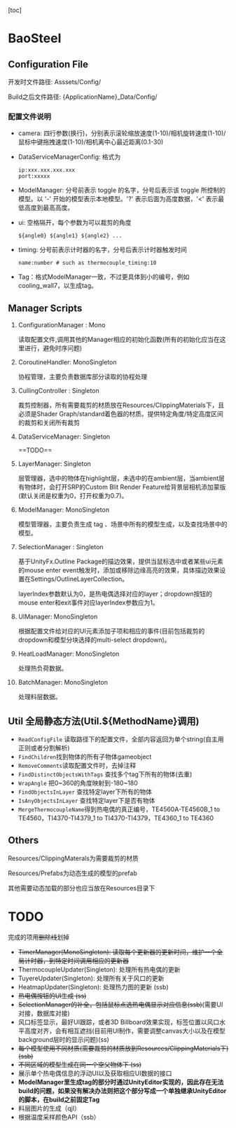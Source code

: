[toc]

# BaoSteel

## Configuration  File

开发时文件路径: Asssets/Config/

Build之后文件路径: {ApplicationName}_Data/Config/

### 配置文件说明

- camera: 四行参数(换行)，分别表示滚轮缩放速度(1-10)/相机旋转速度(1-10)/鼠标中键拖拽速度(1-10)/相机离中心最近距离(0.1-30)

- DataServiceManagerConfig: 格式为

  ```
  ip:xxx.xxx.xxx.xxx
  port:xxxxx
  ```

- ModelManager: 分号前表示 toggle 的名字，分号后表示该 toggle 所控制的模型。以 '-' 开始的模型表示本地模型。'?' 表示后面为高度数据，'<' 表示最低高度到最高高度。

- ui: 空格隔开，每个参数为可以裁剪的角度

  ```
  ${angle0} ${angle1} ${angle2} ...
  ```

- timing: 分号前表示计时器的名字，分号后表示计时器触发时间

  ```
  name:number # such as thermocouple_timing:10
  ```

- Tag：格式ModelManager一致，不过更具体到小的编号，例如cooling_wall7，以生成tag。

## Manager Scripts

1. ConfigurationManager : Mono

   读取配置文件,调用其他的Manager相应的初始化函数(所有的初始化应当在这里进行，避免时序问题)
   
2. CoroutineHandler: MonoSingleton

   协程管理，主要负责数据库部分读取的协程处理

3. CullingController : Singleton

   裁剪控制器，所有需要裁剪的材质放在Resources/ClippingMaterials下，且必须是Shader Graph/standard着色器的材质。提供特定角度/特定高度区间的裁剪和关闭所有裁剪

4. DataServiceManager: Singleton

   ==TODO==

5. LayerManager: Singleton

   层管理器，选中的物体在highlight层，未选中的在ambient层，当ambient层有物体时，会打开SRP的Custom Blit Render Feature给背景层相机添加蒙版(默认关闭是权重为0，打开权重为0.7)。

6. ModelManager: MonoSingleton

   模型管理器，主要负责生成 tag 、场景中所有的模型生成，以及查找场景中的模型。

7. SelectionManager : Singleton

   基于UnityFx.Outline Package的描边效果，提供当鼠标选中或者某些ui元素的mouse enter event触发时，添加或移除边缘高亮的效果，具体描边效果设置在Settings/OutlineLayerCollection。

   layerIndex参数默认为0，是热电偶选择对应的layer；dropdown按钮的mouse enter和exit事件对应layerIndex参数应为1。

8. UIManager: MonoSingleton

   根据配置文件给对应的UI元素添加子项和相应的事件(目前包括裁剪的dropdown和模型分块选择的multi-select dropdown)。
   
9. HeatLoadManager: MonoSingleton

   处理热负荷数据。

10. BatchManager: MonoSingleton

    处理料层数据。

## Util 全局静态方法(Util.${MethodName}调用)

- ```ReadConfigFile``` 读取路径下的配置文件，全部内容返回为单个string(自主用正则或者分割解析)
- ```FindChildren```找到物体的所有子物体gameobject
- ```RemoveComments```读取配置文件时，去掉注释
- ```FindDistinctObjectsWithTags``` 查找多个tag下所有的物体(去重)
- ```WrapAngle``` 把0\~360的角度映射到-180\~180
- ```FindObjectsInLayer``` 查找特定layer下所有的物体
- ```IsAnyObjectsInLayer``` 查找特定layer下是否有物体
- ```MergeThermocoupleName```得到热电偶的真正编号，TE4560A-TE4560B_1 to TE4560，TI4370-TI4379_1 to TI4370-TI4379，TE4360_1 to TE4360

## Others

Resources/ClippingMaterals为需要裁剪的材质

Resources/Prefabs为动态生成的模型的prefab

其他需要动态加载的部分也应当放在Resources目录下

# TODO

完成的项用~~删除线~~划掉

- ~~TimerManager(MonoSingleton): 读取每个更新器的更新时间，维护一个全局计时器，到特定时间调用相应的更新器~~
- ThermocoupleUpdater(Singleton): 处理所有热电偶的更新
- TuyereUpdater(Singleton): 处理所有关于风口的更新
- HeatmapUpdater(Singleton): 处理热力图的更新 (ssb)
- ~~热电偶按钮的UI生成 (ss)~~
- ~~SelectionManager的补全，包括鼠标点选热电偶显示对应信息(ssb)~~(需要UI对接，数据库对接)
- 风口标签显示，最好UI跟踪，或者3D Billboard效果实现，标签位置以风口水平高度对齐，会有相互遮挡(目前用UI制作，需要调整canvas大小以及在模型background层时的显示问题)(ss)
- ~~每个模型使用不同材质(需要裁剪的材质放到Resources/ClippingMaterials下)(ssb)~~
- ~~不同区域的模型生成在同一个空父物体下 (ss)~~
- 展示单个热电偶信息的浮动UI以及获取相应UI数据的接口
- **ModelManager里生成tag的部分时通过UnityEditor实现的，因此存在无法build的问题，如果没有解决办法则把这个部分写成一个单独继承UnityEditor的脚本，在build之前固定Tag**
- 料层图片的生成（qjl）
- 根据温度采样颜色API（ssb）

